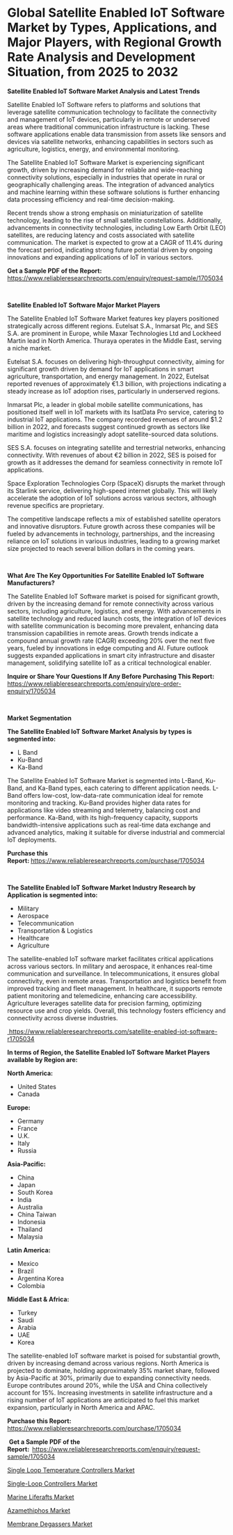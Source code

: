 <p><h1>Global Satellite Enabled IoT Software Market by Types, Applications, and Major Players, with Regional Growth Rate Analysis and Development Situation, from 2025 to 2032</h1></p><p><strong>Satellite Enabled IoT Software Market Analysis and Latest Trends</strong></p>
<p><p>Satellite Enabled IoT Software refers to platforms and solutions that leverage satellite communication technology to facilitate the connectivity and management of IoT devices, particularly in remote or underserved areas where traditional communication infrastructure is lacking. These software applications enable data transmission from assets like sensors and devices via satellite networks, enhancing capabilities in sectors such as agriculture, logistics, energy, and environmental monitoring.</p><p>The Satellite Enabled IoT Software Market is experiencing significant growth, driven by increasing demand for reliable and wide-reaching connectivity solutions, especially in industries that operate in rural or geographically challenging areas. The integration of advanced analytics and machine learning within these software solutions is further enhancing data processing efficiency and real-time decision-making.</p><p>Recent trends show a strong emphasis on miniaturization of satellite technology, leading to the rise of small satellite constellations. Additionally, advancements in connectivity technologies, including Low Earth Orbit (LEO) satellites, are reducing latency and costs associated with satellite communication. The market is expected to grow at a CAGR of 11.4% during the forecast period, indicating strong future potential driven by ongoing innovations and expanding applications of IoT in various sectors.</p></p>
<p><strong>Get a Sample PDF of the Report:&nbsp;</strong> <a href="https://www.reliableresearchreports.com/enquiry/request-sample/1705034?utm_campaign=34&utm_medium=2&utm_source=Github&utm_content=ia&utm_term=09012025&utm_id=satellite-enabled-iot-software">https://www.reliableresearchreports.com/enquiry/request-sample/1705034</a></p>
<p>&nbsp;</p>
<p><strong>Satellite Enabled IoT Software Major Market Players</strong></p>
<p><p>The Satellite Enabled IoT Software Market features key players positioned strategically across different regions. Eutelsat S.A., Inmarsat Plc, and SES S.A. are prominent in Europe, while Maxar Technologies Ltd and Lockheed Martin lead in North America. Thuraya operates in the Middle East, serving a niche market.</p><p>Eutelsat S.A. focuses on delivering high-throughput connectivity, aiming for significant growth driven by demand for IoT applications in smart agriculture, transportation, and energy management. In 2022, Eutelsat reported revenues of approximately €1.3 billion, with projections indicating a steady increase as IoT adoption rises, particularly in underserved regions.</p><p>Inmarsat Plc, a leader in global mobile satellite communications, has positioned itself well in IoT markets with its IsatData Pro service, catering to industrial IoT applications. The company recorded revenues of around $1.2 billion in 2022, and forecasts suggest continued growth as sectors like maritime and logistics increasingly adopt satellite-sourced data solutions.</p><p>SES S.A. focuses on integrating satellite and terrestrial networks, enhancing connectivity. With revenues of about €2 billion in 2022, SES is poised for growth as it addresses the demand for seamless connectivity in remote IoT applications.</p><p>Space Exploration Technologies Corp (SpaceX) disrupts the market through its Starlink service, delivering high-speed internet globally. This will likely accelerate the adoption of IoT solutions across various sectors, although revenue specifics are proprietary.</p><p>The competitive landscape reflects a mix of established satellite operators and innovative disruptors. Future growth across these companies will be fueled by advancements in technology, partnerships, and the increasing reliance on IoT solutions in various industries, leading to a growing market size projected to reach several billion dollars in the coming years.</p></p>
<p>&nbsp;</p>
<p><strong>What Are The Key Opportunities For Satellite Enabled IoT Software Manufacturers?</strong></p>
<p><p>The Satellite Enabled IoT Software market is poised for significant growth, driven by the increasing demand for remote connectivity across various sectors, including agriculture, logistics, and energy. With advancements in satellite technology and reduced launch costs, the integration of IoT devices with satellite communication is becoming more prevalent, enhancing data transmission capabilities in remote areas. Growth trends indicate a compound annual growth rate (CAGR) exceeding 20% over the next five years, fueled by innovations in edge computing and AI. Future outlook suggests expanded applications in smart city infrastructure and disaster management, solidifying satellite IoT as a critical technological enabler.</p></p>
<p><strong>Inquire or Share Your Questions If Any Before Purchasing This Report:</strong> <a href="https://www.reliableresearchreports.com/enquiry/pre-order-enquiry/1705034?utm_campaign=34&utm_medium=2&utm_source=Github&utm_content=ia&utm_term=09012025&utm_id=satellite-enabled-iot-software">https://www.reliableresearchreports.com/enquiry/pre-order-enquiry/1705034</a></p>
<p>&nbsp;</p>
<p><strong>Market Segmentation</strong></p>
<p><strong>The Satellite Enabled IoT Software Market Analysis by types is segmented into:</strong></p>
<p><ul><li>L Band</li><li>Ku-Band</li><li>Ka-Band</li></ul></p>
<p><p>The Satellite Enabled IoT Software Market is segmented into L-Band, Ku-Band, and Ka-Band types, each catering to different application needs. L-Band offers low-cost, low-data-rate communication ideal for remote monitoring and tracking. Ku-Band provides higher data rates for applications like video streaming and telemetry, balancing cost and performance. Ka-Band, with its high-frequency capacity, supports bandwidth-intensive applications such as real-time data exchange and advanced analytics, making it suitable for diverse industrial and commercial IoT deployments.</p></p>
<p><strong>Purchase this Report:&nbsp;</strong><a href="https://www.reliableresearchreports.com/purchase/1705034?utm_campaign=34&utm_medium=2&utm_source=Github&utm_content=ia&utm_term=09012025&utm_id=satellite-enabled-iot-software">https://www.reliableresearchreports.com/purchase/1705034</a></p>
<p>&nbsp;</p>
<p><strong>The Satellite Enabled IoT Software Market Industry Research by Application is segmented into:</strong></p>
<p><ul><li>Military</li><li>Aerospace</li><li>Telecommunication</li><li>Transportation & Logistics</li><li>Healthcare</li><li>Agriculture</li></ul></p>
<p><p>The satellite-enabled IoT software market facilitates critical applications across various sectors. In military and aerospace, it enhances real-time communication and surveillance. In telecommunications, it ensures global connectivity, even in remote areas. Transportation and logistics benefit from improved tracking and fleet management. In healthcare, it supports remote patient monitoring and telemedicine, enhancing care accessibility. Agriculture leverages satellite data for precision farming, optimizing resource use and crop yields. Overall, this technology fosters efficiency and connectivity across diverse industries.</p></p>
<p><a href="https://www.reliableresearchreports.com/satellite-enabled-iot-software-r1705034?utm_campaign=34&utm_medium=2&utm_source=Github&utm_content=ia&utm_term=09012025&utm_id=satellite-enabled-iot-software">&nbsp;https://www.reliableresearchreports.com/satellite-enabled-iot-software-r1705034</a></p>
<p><strong>In terms of Region, the Satellite Enabled IoT Software Market Players available by Region are:</strong></p>
<p>
    <p> <strong> North America: </strong>
        <ul>
            <li>United States</li>
            <li>Canada</li>
        </ul>
        </p> 
    <p> <strong> Europe: </strong>
        <ul>
            <li>Germany</li>
            <li>France</li>
            <li>U.K.</li>
            <li>Italy</li>
            <li>Russia</li>
        </ul>
        </p> 
    <p> <strong> Asia-Pacific: </strong>
        <ul>
            <li>China</li>
            <li>Japan</li>
            <li>South Korea</li>
            <li>India</li>
            <li>Australia</li>
            <li>China Taiwan</li>
            <li>Indonesia</li>
            <li>Thailand</li>
            <li>Malaysia</li>
        </ul>
        </p> 
    <p> <strong> Latin America: </strong>
        <ul>
            <li>Mexico</li>
            <li>Brazil</li>
            <li>Argentina Korea</li>
            <li>Colombia</li>
        </ul>
        </p> 
    <p> <strong> Middle East & Africa: </strong>
        <ul>
            <li>Turkey</li>
            <li>Saudi</li>
            <li>Arabia</li>
            <li>UAE</li>
            <li>Korea</li>
        </ul>
    </p>
    </p>
<p><p>The satellite-enabled IoT software market is poised for substantial growth, driven by increasing demand across various regions. North America is projected to dominate, holding approximately 35% market share, followed by Asia-Pacific at 30%, primarily due to expanding connectivity needs. Europe contributes around 20%, while the USA and China collectively account for 15%. Increasing investments in satellite infrastructure and a rising number of IoT applications are anticipated to fuel this market expansion, particularly in North America and APAC.</p></p>
<p><strong>Purchase this Report: </strong><a href="https://www.reliableresearchreports.com/purchase/1705034?utm_campaign=34&utm_medium=2&utm_source=Github&utm_content=ia&utm_term=09012025&utm_id=satellite-enabled-iot-software">https://www.reliableresearchreports.com/purchase/1705034</a></p>
<p>&nbsp;<strong>Get a Sample PDF of the Report:&nbsp;&nbsp;</strong><a href="https://www.reliableresearchreports.com/enquiry/request-sample/1705034?utm_campaign=34&utm_medium=2&utm_source=Github&utm_content=ia&utm_term=09012025&utm_id=satellite-enabled-iot-software">https://www.reliableresearchreports.com/enquiry/request-sample/1705034</a></p>
<p><strong></strong></p>
<p><p><a href="https://github.com/HobertDavis43/Market-Research-Report-List-1/blob/main/single-loop-temperature-controllers-market.md?utm_campaign=34&utm_medium=2&utm_source=Github&utm_content=ia&utm_term=09012025&utm_id=satellite-enabled-iot-software">Single Loop Temperature Controllers Market</a></p><p><a href="https://github.com/AshikRahman991/Market-Research-Report-List-1/blob/main/single-loop-controllers-market.md?utm_campaign=34&utm_medium=2&utm_source=Github&utm_content=ia&utm_term=09012025&utm_id=satellite-enabled-iot-software">Single-Loop Controllers Market</a></p><p><a href="https://github.com/AlisaRowe24/Market-Research-Report-List-1/blob/main/marine-liferafts-market.md?utm_campaign=34&utm_medium=2&utm_source=Github&utm_content=ia&utm_term=09012025&utm_id=satellite-enabled-iot-software">Marine Liferafts Market</a></p><p><a href="https://github.com/guneycigdem35/Market-Research-Report-List-5/blob/main/azamethiphos-market.md?utm_campaign=34&utm_medium=2&utm_source=Github&utm_content=ia&utm_term=09012025&utm_id=satellite-enabled-iot-software">Azamethiphos Market</a></p><p><a href="https://github.com/arvelm4nthig/Market-Research-Report-List-1/blob/main/membrane-degassers-market.md?utm_campaign=34&utm_medium=2&utm_source=Github&utm_content=ia&utm_term=09012025&utm_id=satellite-enabled-iot-software">Membrane Degassers Market</a></p></p>